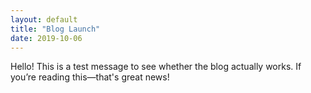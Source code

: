 ```yaml
---
layout: default
title: "Blog Launch"
date: 2019-10-06
---
```


Hello! This is a test message to see whether the blog actually works. If you’re reading this—that's great news!
